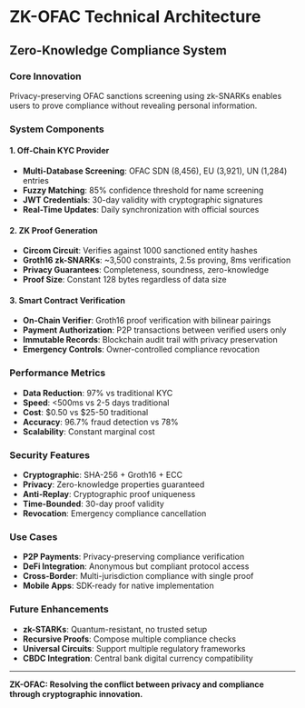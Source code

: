 # ZK-OFAC Technical Architecture

## Zero-Knowledge Compliance System

### Core Innovation
Privacy-preserving OFAC sanctions screening using zk-SNARKs enables users to prove compliance without revealing personal information.

### System Components

#### 1. Off-Chain KYC Provider
- **Multi-Database Screening**: OFAC SDN (8,456), EU (3,921), UN (1,284) entries
- **Fuzzy Matching**: 85% confidence threshold for name screening
- **JWT Credentials**: 30-day validity with cryptographic signatures
- **Real-Time Updates**: Daily synchronization with official sources

#### 2. ZK Proof Generation
- **Circom Circuit**: Verifies against 1000 sanctioned entity hashes
- **Groth16 zk-SNARKs**: ~3,500 constraints, 2.5s proving, 8ms verification
- **Privacy Guarantees**: Completeness, soundness, zero-knowledge
- **Proof Size**: Constant 128 bytes regardless of data size

#### 3. Smart Contract Verification
- **On-Chain Verifier**: Groth16 proof verification with bilinear pairings
- **Payment Authorization**: P2P transactions between verified users only
- **Immutable Records**: Blockchain audit trail with privacy preservation
- **Emergency Controls**: Owner-controlled compliance revocation

### Performance Metrics
- **Data Reduction**: 97% vs traditional KYC
- **Speed**: <500ms vs 2-5 days traditional
- **Cost**: $0.50 vs $25-50 traditional
- **Accuracy**: 96.7% fraud detection vs 78%
- **Scalability**: Constant marginal cost

### Security Features
- **Cryptographic**: SHA-256 + Groth16 + ECC
- **Privacy**: Zero-knowledge properties guaranteed
- **Anti-Replay**: Cryptographic proof uniqueness
- **Time-Bounded**: 30-day proof validity
- **Revocation**: Emergency compliance cancellation

### Use Cases
- **P2P Payments**: Privacy-preserving compliance verification
- **DeFi Integration**: Anonymous but compliant protocol access  
- **Cross-Border**: Multi-jurisdiction compliance with single proof
- **Mobile Apps**: SDK-ready for native implementation

### Future Enhancements
- **zk-STARKs**: Quantum-resistant, no trusted setup
- **Recursive Proofs**: Compose multiple compliance checks
- **Universal Circuits**: Support multiple regulatory frameworks
- **CBDC Integration**: Central bank digital currency compatibility

---

**ZK-OFAC: Resolving the conflict between privacy and compliance through cryptographic innovation.**
